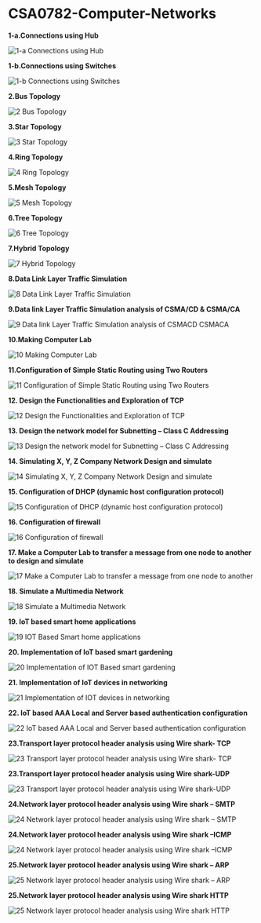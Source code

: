 # CSA0782-Computer-Networks
  **1-a.Connections using Hub**

![1-a Connections using Hub](https://github.com/mrramtheking/CSA0782-Computer-Networks/assets/62879218/32516c8a-884f-4a1a-9962-8097c716d84e)

**1-b.Connections using Switches**

![1-b Connections using Switches](https://github.com/mrramtheking/CSA0782-Computer-Networks/assets/62879218/facb6cae-a554-4d10-b8bb-ac185e0f6824)

**2.Bus Topology**

![2 Bus Topology](https://github.com/mrramtheking/CSA0782-Computer-Networks/assets/62879218/efa20292-1d4e-4119-bbf1-0d8ea9b8fe3f)

**3.Star Topology**

![3 Star Topology](https://github.com/mrramtheking/CSA0782-Computer-Networks/assets/62879218/3e60e64e-1e76-4ac5-a5b6-fba717f97a7b)

**4.Ring Topology**

![4 Ring Topology](https://github.com/mrramtheking/CSA0782-Computer-Networks/assets/62879218/b24f57b0-7f60-4a03-9045-a89d28e56066)

**5.Mesh Topology**

![5 Mesh Topology](https://github.com/mrramtheking/CSA0782-Computer-Networks/assets/62879218/a052ee17-c775-43da-9728-9e0d99c653e2)

**6.Tree Topology**

![6 Tree Topology](https://github.com/mrramtheking/CSA0782-Computer-Networks/assets/62879218/642973c8-d440-475a-8972-fe2dbf4db3bf)

**7.Hybrid Topology**

![7 Hybrid Topology](https://github.com/mrramtheking/CSA0782-Computer-Networks/assets/62879218/1be6e35b-98ac-4956-855f-12d7e16f4ee4)

**8.Data Link Layer Traffic Simulation**

![8 Data Link Layer Traffic Simulation](https://github.com/mrramtheking/CSA0782-Computer-Networks/assets/62879218/3ca9a903-75f1-41c6-90ae-4f29e10d310f)

**9.Data link Layer Traffic Simulation analysis of CSMA/CD & CSMA/CA**

![9 Data link Layer Traffic Simulation analysis of CSMACD   CSMACA](https://github.com/mrramtheking/CSA0782-Computer-Networks/assets/62879218/aa4208c4-f814-48d7-a6b9-4910f30b5e85)

**10.Making Computer Lab**

![10 Making Computer Lab](https://github.com/mrramtheking/CSA0782-Computer-Networks/assets/62879218/da4c3518-f25a-4cba-af48-eb81d5c0ac6b)

**11.Configuration of Simple Static Routing using Two Routers**

![11 Configuration of Simple Static Routing using Two Routers](https://github.com/mrramtheking/CSA0782-Computer-Networks/assets/62879218/7e01e38f-3957-4cb3-bfc6-bdc968e21451)

**12. Design the Functionalities and Exploration of TCP**

![12 Design the Functionalities and Exploration of TCP](https://github.com/mrramtheking/CSA0782-Computer-Networks/assets/62879218/e6dbb4b0-c25b-46f5-8156-a202e5800674)

**13. Design the network model for Subnetting – Class C Addressing**

![13 Design the network model for Subnetting – Class C Addressing](https://github.com/mrramtheking/CSA0782-Computer-Networks/assets/62879218/07631ebd-2d03-4aea-bef1-bcddceeb7388)

**14. Simulating X, Y, Z Company Network Design and simulate**

![14 Simulating X, Y, Z Company Network Design and simulate](https://github.com/mrramtheking/CSA0782-Computer-Networks/assets/62879218/c2ed2d11-a77f-4beb-bcd6-4db9c54662c9)

**15. Configuration of DHCP (dynamic host configuration protocol)**

![15 Configuration of DHCP (dynamic host configuration protocol)](https://github.com/mrramtheking/CSA0782-Computer-Networks/assets/62879218/4be96cdf-200e-4997-b593-ac08f9180eb5)

**16. Configuration of firewall**

![16 Configuration of firewall](https://github.com/mrramtheking/CSA0782-Computer-Networks/assets/62879218/a849b554-b277-4342-b289-e9429dbe07b8)

**17. Make a Computer Lab to transfer a message from one node to another to design and simulate**

![17 Make a Computer Lab to transfer a message from one node to another](https://github.com/mrramtheking/CSA0782-Computer-Networks/assets/62879218/7ab51061-b1df-47c8-9eae-e97f235d8031)

**18. Simulate a Multimedia Network**

![18 Simulate a Multimedia Network](https://github.com/mrramtheking/CSA0782-Computer-Networks/assets/62879218/ff6c0757-3c3d-4e9c-8d7d-6460d3f4dc05)

**19. IoT based smart home applications**


![19 IOT Based Smart home applications](https://github.com/mrramtheking/CSA0782-Computer-Networks/assets/62879218/89eec3fc-8d3a-4db2-a09e-8df1e8187c79)

**20. Implementation of IoT based smart gardening**

![20 Implementation of IOT Based smart gardening](https://github.com/mrramtheking/CSA0782-Computer-Networks/assets/62879218/cc04eea1-4524-4abe-b3b1-c59976645447)

**21. Implementation of IoT devices in networking**

![21 Implementation of IOT devices in networking](https://github.com/mrramtheking/CSA0782-Computer-Networks/assets/62879218/2587e33b-94b8-4d53-8832-5ec2f4ce6a3a)

**22. IoT based AAA Local and Server based authentication configuration**

![22 IoT based AAA Local and Server based authentication configuration](https://github.com/mrramtheking/CSA0782-Computer-Networks/assets/62879218/36f1f62c-34e4-4ac4-a648-57a0f46d7ddb)

**23.Transport layer protocol header analysis using Wire shark- TCP**

![23 Transport layer protocol header analysis using Wire shark- TCP](https://github.com/mrramtheking/CSA0782-Computer-Networks/assets/62879218/d1a6c1e9-2dd5-4030-bb12-dce5988d96dc)

**23.Transport layer protocol header analysis using Wire shark-UDP**

![23 Transport layer protocol header analysis using Wire shark-UDP](https://github.com/mrramtheking/CSA0782-Computer-Networks/assets/62879218/5483760b-daa1-403e-9df4-2ad4828f990c)

**24.Network layer protocol header analysis using Wire shark – SMTP**

![24 Network layer protocol header analysis using Wire shark – SMTP](https://github.com/mrramtheking/CSA0782-Computer-Networks/assets/62879218/6ff19af5-8de6-43d4-918e-455a94901353)

**24.Network layer protocol header analysis using Wire shark –ICMP**

![24 Network layer protocol header analysis using Wire shark –ICMP](https://github.com/mrramtheking/CSA0782-Computer-Networks/assets/62879218/9f1035c1-dcee-454e-a5fd-fa5e16d231d3)


**25.Network layer protocol header analysis using Wire shark – ARP**

![25 Network layer protocol header analysis using Wire shark – ARP](https://github.com/mrramtheking/CSA0782-Computer-Networks/assets/62879218/395e59d7-39b9-481b-9668-67ac10e70ae1)

**25.Network layer protocol header analysis using Wire shark HTTP**

![25 Network layer protocol header analysis using Wire shark HTTP](https://github.com/mrramtheking/CSA0782-Computer-Networks/assets/62879218/cd535284-c957-4100-9ca7-a3e8c68d181c)
